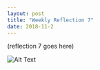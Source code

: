```yaml
---
layout: post
title: "Weekly Reflection 7"
date: 2018-11-2
---
```

(reflection 7 goes here)

![Alt Text](http://i.imgur.com/n8q5F.gif)
